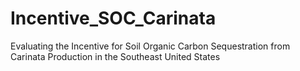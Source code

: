 # Incentive_SOC_Carinata
Evaluating the Incentive for Soil Organic Carbon Sequestration from Carinata Production in the Southeast United States 
